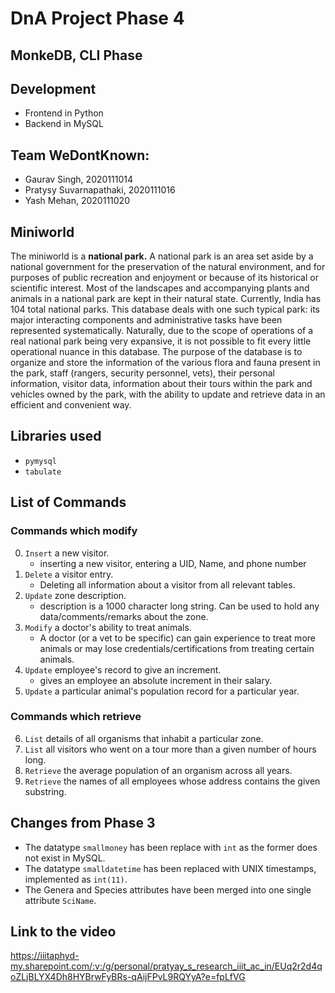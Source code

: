 # DnA Project Phase 4
## MonkeDB, CLI Phase

## Development
- Frontend in Python
- Backend in MySQL

## Team WeDontKnown:
- Gaurav Singh, 2020111014
- Pratysy Suvarnapathaki, 2020111016 
- Yash Mehan, 2020111020


## Miniworld
The miniworld is a **national park.**
A national park is an area set aside by a national government for the preservation of the natural environment, and for purposes of public recreation and enjoyment or because of its historical or scientific interest. Most of the landscapes and accompanying plants and animals in a national park are kept in their natural state.
Currently, India has 104 total national parks.
This database deals with one such typical park: its major interacting components and administrative tasks have been represented systematically. Naturally, due to the scope of operations of a real national park being very expansive, it is not possible to fit every little operational nuance in this database.
The purpose of the database is to organize and store the information of the various flora and fauna present in the park, staff (rangers, security personnel, vets), their personal information, visitor data, information about their tours within the park and vehicles owned by the park, with the ability to update and retrieve data in an efficient and convenient way.


## Libraries used
- `pymysql`
- `tabulate`

## List of Commands
### Commands which modify
0. `Insert` a new visitor.
    - inserting a new visitor, entering a UID, Name, and phone number
1. `Delete` a visitor entry.
    - Deleting all information about a visitor from all relevant tables.
2. `Update` zone description.
    - description is a 1000 character long string. Can be used to hold any data/comments/remarks about the zone.
3. `Modify` a doctor's ability to treat animals.
    - A doctor (or a vet to be specific) can gain experience to treat more animals or may lose credentials/certifications from treating certain animals.
4. `Update` employee's record to give an increment.
    - gives an employee an absolute increment in their salary.
5. `Update` a particular animal's population record for a particular year.

### Commands which retrieve
6. `List` details of all organisms that inhabit a particular zone.
7. `List` all visitors who went on a tour more than a given number of hours long.
8. `Retrieve` the average population of an organism across all years.
9. `Retrieve` the names of all employees whose address contains the given substring.


## Changes from Phase 3
- The datatype `smallmoney` has been replace with `int` as the former does not exist in MySQL.
- The datatype `smalldatetime` has been replaced with UNIX timestamps, implemented as `int(11)`.
- The Genera and Species attributes have been merged into one single attribute `SciName`.

## Link to the video
<u>https://iiitaphyd-my.sharepoint.com/:v:/g/personal/pratyay_s_research_iiit_ac_in/EUq2r2d4qoZLjBLYX4Dh8HYBrwFyBRs-qAijFPvL9RQYyA?e=fpLfVG</u>
